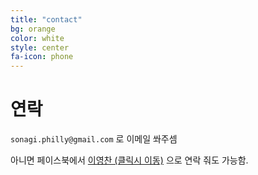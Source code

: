 ```yaml
---
title: "contact"
bg: orange
color: white
style: center
fa-icon: phone
---
```


# 연락

`sonagi.philly@gmail.com` 로 이메일 쏴주셈

아니면 페이스북에서 [이영찬 (클릭시 이동)](https://www.facebook.com/ars103) 으로 연락 줘도 가능함.
